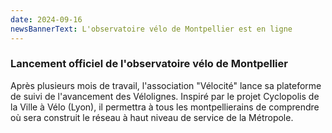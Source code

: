 ```yaml
---
date: 2024-09-16
newsBannerText: L'observatoire vélo de Montpellier est en ligne
---
```


### Lancement officiel de l'observatoire vélo de Montpellier
Après plusieurs mois de travail, l'association "Vélocité" lance sa plateforme de suivi de l'avancement des Vélolignes. Inspiré par le projet Cyclopolis de la Ville à Vélo (Lyon), il permettra à tous les montpellierains de comprendre où sera construit le réseau à haut niveau de service de la Métropole.
<!-- a décommenter avec le bon lien quand on aura l'actu sur le site de Vélocité
[Lire le communiqué officiel](https://www.velocite-montpellier.fr/){target="_blank"}
-->